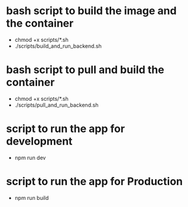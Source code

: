 # bash script to build the image and the container

- chmod +x scripts/*.sh
- ./scripts/build_and_run_backend.sh

# bash script to pull and build the container

- chmod +x scripts/*.sh
- ./scripts/pull_and_run_backend.sh

# script to run the app for development

- npm run dev

# script to run the app for Production

- npm run build
